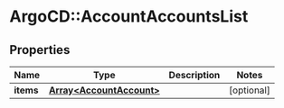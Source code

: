 # ArgoCD::AccountAccountsList

## Properties
Name | Type | Description | Notes
------------ | ------------- | ------------- | -------------
**items** | [**Array&lt;AccountAccount&gt;**](AccountAccount.md) |  | [optional] 


